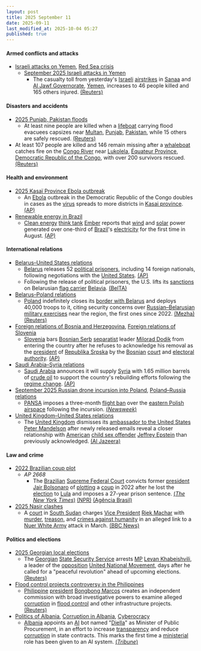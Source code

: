 ```yaml
---
layout: post
title: 2025 September 11
date: 2025-09-11
last_modified_at: 2025-10-04 05:27
published: true
---
```



#### Armed conflicts and attacks

* [Israeli attacks on Yemen](https://en.wikipedia.org/wiki/Israeli_attacks_on_Yemen_%28May_2025%E2%80%93present%29 "Israeli attacks on Yemen (May 2025–present)"), [Red Sea crisis](https://en.wikipedia.org/wiki/Red_Sea_crisis "Red Sea crisis")
  * [September 2025 Israeli attacks in Yemen](https://en.wikipedia.org/wiki/September_2025_Israeli_attacks_in_Yemen "September 2025 Israeli attacks in Yemen")
    * The casualty toll from yesterday's [Israeli](https://en.wikipedia.org/wiki/Israel "Israel") [airstrikes](https://en.wikipedia.org/wiki/Airstrike "Airstrike") in [Sanaa](https://en.wikipedia.org/wiki/Sanaa "Sanaa") and [Al Jawf Governorate](https://en.wikipedia.org/wiki/Al_Jawf_Governorate "Al Jawf Governorate"), [Yemen](https://en.wikipedia.org/wiki/Yemen "Yemen"), increases to 46 people killed and 165 others injured. [(Reuters)](https://www.reuters.com/world/middle-east/death-toll-rises-46-israeli-raids-yemen-2025-09-11/)

#### Disasters and accidents

* [2025 Punjab, Pakistan floods](https://en.wikipedia.org/wiki/2025_Punjab%2C_Pakistan_floods "2025 Punjab, Pakistan floods")
  * At least nine people are killed when a [lifeboat](https://en.wikipedia.org/wiki/Lifeboat_%28rescue%29 "Lifeboat (rescue)") carrying flood evacuees capsizes near [Multan](https://en.wikipedia.org/wiki/Multan "Multan"), [Punjab](https://en.wikipedia.org/wiki/Punjab%2C_Pakistan "Punjab, Pakistan"), [Pakistan](https://en.wikipedia.org/wiki/Pakistan "Pakistan"), while 15 others are safely rescued. [(Reuters)](https://www.reuters.com/business/environment/boat-capsizes-pakistan-floods-killing-nine-authorities-say-2025-09-12/)
* At least 107 people are killed and 146 remain missing after a [whaleboat](https://en.wikipedia.org/wiki/Whaleboat "Whaleboat") catches fire on the [Congo River](https://en.wikipedia.org/wiki/Congo_River "Congo River") near [Lukolela](https://en.wikipedia.org/wiki/Lukolela "Lukolela"), [Équateur Province](https://en.wikipedia.org/wiki/%C3%89quateur_Province "Équateur Province"), [Democratic Republic of the Congo](https://en.wikipedia.org/wiki/Democratic_Republic_of_the_Congo "Democratic Republic of the Congo"), with over 200 survivors rescued. [(Reuters)](https://www.reuters.com/world/africa/least-107-killed-congo-whaleboat-sinks-river-2025-09-12/)

#### Health and environment

* [2025 Kasaï Province Ebola outbreak](https://en.wikipedia.org/wiki/2025_Kasa%C3%AF_Province_Ebola_outbreak "2025 Kasaï Province Ebola outbreak")
  * An [Ebola](https://en.wikipedia.org/wiki/Ebola "Ebola") outbreak in the Democratic Republic of the Congo doubles in cases as the [virus](https://en.wikipedia.org/wiki/Virus "Virus") spreads to more districts in [Kasai province](https://en.wikipedia.org/wiki/Kasai_province "Kasai province"). [(AP)](https://apnews.com/article/congo-ebola-kasai-outbreak-b4dfd340373d2f5e4ce2ce40b1eba6e0)
* [Renewable energy in Brazil](https://en.wikipedia.org/wiki/Renewable_energy_in_Brazil "Renewable energy in Brazil")
  * [Clean energy](https://en.wikipedia.org/wiki/Clean_energy "Clean energy") [think tank](https://en.wikipedia.org/wiki/Think_tank "Think tank") [Ember](https://en.wikipedia.org/wiki/Ember_%28non-profit_organisation%29 "Ember (non-profit organisation)") reports that [wind](https://en.wikipedia.org/wiki/Wind_power "Wind power") and [solar](https://en.wikipedia.org/wiki/Solar_power_in_Brazil "Solar power in Brazil") power generated over one-third of [Brazil](https://en.wikipedia.org/wiki/Brazil "Brazil")'s [electricity](https://en.wikipedia.org/wiki/Energy_in_Brazil "Energy in Brazil") for the first time in August. [(AP)](https://apnews.com/article/brazil-wind-solar-power-electricity-renewable-energy-13eef596389803e8b801f26e7888fb97)

#### International relations

* [Belarus–United States relations](https://en.wikipedia.org/wiki/Belarus%E2%80%93United_States_relations "Belarus–United States relations")
  * [Belarus](https://en.wikipedia.org/wiki/Belarus "Belarus") releases 52 [political prisoners](https://en.wikipedia.org/wiki/Political_prisoners_in_Belarus "Political prisoners in Belarus"), including 14 foreign nationals, following negotiations with the [United States](https://en.wikipedia.org/wiki/United_States "United States"). [(AP)](https://apnews.com/article/belarus-prisoners-us-lithuania-c217e9bb36b9303e0fa2acd8e0492b37)
  * Following the release of political prisoners, the U.S. lifts its [sanctions](https://en.wikipedia.org/wiki/List_of_people_and_organizations_sanctioned_in_relation_to_human_rights_violations_in_Belarus "List of people and organizations sanctioned in relation to human rights violations in Belarus") on Belarusian [flag carrier](https://en.wikipedia.org/wiki/Flag_carrier "Flag carrier") [Belavia](https://en.wikipedia.org/wiki/Belavia "Belavia"). [(BelTA)](https://eng.belta.by/president/view/usa-lifts-sanctions-from-belarus-belavia-airline-171373-2025/)
* [Belarus–Poland relations](https://en.wikipedia.org/wiki/Belarus%E2%80%93Poland_relations "Belarus–Poland relations")
  * [Poland](https://en.wikipedia.org/wiki/Poland "Poland") indefinitely closes its [border with Belarus](https://en.wikipedia.org/wiki/Belarus-Poland_border "Belarus-Poland border") and deploys 40,000 troops to it, citing security concerns over [Russian–Belarusian military exercises](https://en.wikipedia.org/wiki/Zapad_2025 "Zapad 2025") near the region, the first ones since 2022. [(Mezha)](https://mezha.net/eng/bukvy/poland-deploys-40-000-troops-near-belarus-and-russia-borders-amid-rising-tensions/) [(Reuters)](https://www.reuters.com/world/europe/poland-close-belarus-border-due-russia-led-military-exercises-pm-says-2025-09-09/)
* [Foreign relations of Bosnia and Herzegovina](https://en.wikipedia.org/wiki/Foreign_relations_of_Bosnia_and_Herzegovina "Foreign relations of Bosnia and Herzegovina"), [Foreign relations of Slovenia](https://en.wikipedia.org/wiki/Foreign_relations_of_Slovenia "Foreign relations of Slovenia")
  * [Slovenia](https://en.wikipedia.org/wiki/Slovenia "Slovenia") bars [Bosnian Serb](https://en.wikipedia.org/wiki/Bosnian_Serb "Bosnian Serb") [separatist](https://en.wikipedia.org/wiki/Separatism "Separatism") leader [Milorad Dodik](https://en.wikipedia.org/wiki/Milorad_Dodik "Milorad Dodik") from entering the country after he refuses to acknowledge his removal as the [president](https://en.wikipedia.org/wiki/President_of_Republika_Srpska "President of Republika Srpska") of [Republika Srpska](https://en.wikipedia.org/wiki/Republika_Srpska "Republika Srpska") by the [Bosnian](https://en.wikipedia.org/wiki/Bosnia_and_Herzegovina "Bosnia and Herzegovina") [court](https://en.wikipedia.org/wiki/Court_of_Bosnia_and_Herzegovina "Court of Bosnia and Herzegovina") and [electoral authority](https://en.wikipedia.org/wiki/Central_Election_Commission_of_Bosnia_and_Herzegovina "Central Election Commission of Bosnia and Herzegovina"). [(AP)](https://apnews.com/article/slovenia-bosnia-dodik-sanctions-b028e5ede51c69dad7d82c086a9a097e)
* [Saudi Arabia–Syria relations](https://en.wikipedia.org/wiki/Saudi_Arabia%E2%80%93Syria_relations "Saudi Arabia–Syria relations")
  * [Saudi Arabia](https://en.wikipedia.org/wiki/Saudi_Arabia "Saudi Arabia") announces it will supply [Syria](https://en.wikipedia.org/wiki/Syria "Syria") with 1.65 million barrels of [crude oil](https://en.wikipedia.org/wiki/Crude_oil "Crude oil") to support the country's rebuilding efforts following the [regime change](https://en.wikipedia.org/wiki/Fall_of_the_Assad_regime "Fall of the Assad regime"). [(AP)](https://apnews.com/article/syria-saudi-crude-oil-d923ae1c8488ccdd7b2f921d60a788ce)
* [September 2025 Russian drone incursion into Poland](https://en.wikipedia.org/wiki/September_2025_Russian_drone_incursion_into_Poland "September 2025 Russian drone incursion into Poland"), [Poland–Russia relations](https://en.wikipedia.org/wiki/Poland%E2%80%93Russia_relations "Poland–Russia relations")
  * [PANSA](https://en.wikipedia.org/wiki/PANSA "PANSA") imposes a three-month [flight ban](https://en.wikipedia.org/wiki/Prohibited_airspace "Prohibited airspace") over the [eastern Polish](https://en.wikipedia.org/wiki/Eastern_Poland "Eastern Poland") [airspace](https://en.wikipedia.org/wiki/Airspace "Airspace") following the incursion. [(*Newsweek*)](https://www.newsweek.com/poland-nato-russia-drones-2128073)
* [United Kingdom–United States relations](https://en.wikipedia.org/wiki/United_Kingdom%E2%80%93United_States_relations "United Kingdom–United States relations")
  * The [United Kingdom](https://en.wikipedia.org/wiki/United_Kingdom "United Kingdom") dismisses its [ambassador to the United States](https://en.wikipedia.org/wiki/List_of_ambassadors_of_the_United_Kingdom_to_the_United_States "List of ambassadors of the United Kingdom to the United States") [Peter Mandelson](https://en.wikipedia.org/wiki/Peter_Mandelson "Peter Mandelson") after newly released emails reveal a closer relationship with [American](https://en.wikipedia.org/wiki/Americans "Americans") [child sex offender](https://en.wikipedia.org/wiki/Child_sex_offender "Child sex offender") [Jeffrey Epstein](https://en.wikipedia.org/wiki/Jeffrey_Epstein "Jeffrey Epstein") than previously acknowledged. [(Al Jazeera)](https://www.aljazeera.com/news/2025/9/11/uk-fires-ambassador-to-us-peter-mandelson-over-links-to-epstein)

#### Law and crime

* [2022 Brazilian coup plot](https://en.wikipedia.org/wiki/2022_Brazilian_coup_plot "2022 Brazilian coup plot")
  * *AP 2668*
    * The [Brazilian](https://en.wikipedia.org/wiki/Brazil "Brazil") [Supreme Federal Court](https://en.wikipedia.org/wiki/Supreme_Federal_Court "Supreme Federal Court") convicts former [president](https://en.wikipedia.org/wiki/President_of_Brazil "President of Brazil") [Jair Bolsonaro](https://en.wikipedia.org/wiki/Jair_Bolsonaro "Jair Bolsonaro") of [plotting](https://en.wikipedia.org/wiki/Criminal_conspiracy "Criminal conspiracy") a [coup](https://en.wikipedia.org/wiki/Coup "Coup") in 2022 after he lost the [election](https://en.wikipedia.org/wiki/2022_Brazilian_presidential_election "2022 Brazilian presidential election") to [Lula](https://en.wikipedia.org/wiki/Luiz_In%C3%A1cio_Lula_da_Silva "Luiz Inácio Lula da Silva") and imposes a 27-year prison sentence. [(*The New York Times*)](https://www.nytimes.com/2025/09/11/world/americas/brazil-supreme-court-bolsonaro-coup-convict.html) [(NPR)](https://www.npr.org/2025/09/11/nx-s1-5535658/bolsonaro-brazil-coup-trial) [(Agência Brasil)](https://agenciabrasil.ebc.com.br/justica/noticia/2025-09/stf-condena-bolsonaro-27-anos-e-tres-meses-de-prisao)
* [2025 Nasir clashes](https://en.wikipedia.org/wiki/2025_Nasir_clashes "2025 Nasir clashes")
  * A [court](https://en.wikipedia.org/wiki/Judiciary_of_South_Sudan "Judiciary of South Sudan") in [South Sudan](https://en.wikipedia.org/wiki/South_Sudan "South Sudan") charges [Vice President](https://en.wikipedia.org/wiki/Vice_President_of_South_Sudan "Vice President of South Sudan") [Riek Machar](https://en.wikipedia.org/wiki/Riek_Machar "Riek Machar") with [murder](https://en.wikipedia.org/wiki/Murder "Murder"), [treason](https://en.wikipedia.org/wiki/Treason "Treason"), and [crimes against humanity](https://en.wikipedia.org/wiki/Crimes_against_humanity "Crimes against humanity") in an alleged link to a [Nuer White Army](https://en.wikipedia.org/wiki/Nuer_White_Army "Nuer White Army") attack in March. [(BBC News)](https://www.bbc.com/news/articles/c07vkln2ezro)

#### Politics and elections

* [2025 Georgian local elections](https://en.wikipedia.org/wiki/2025_Georgian_local_elections "2025 Georgian local elections")
  * The [Georgian](https://en.wikipedia.org/wiki/Georgia_%28country%29 "Georgia (country)") [State Security Service](https://en.wikipedia.org/wiki/State_Security_Service_of_Georgia "State Security Service of Georgia") arrests [MP](https://en.wikipedia.org/wiki/Parliament_of_Georgia "Parliament of Georgia") [Levan Khabeishvili](https://en.wikipedia.org/wiki/Levan_Khabeishvili "Levan Khabeishvili"), a leader of the [opposition](https://en.wikipedia.org/wiki/Opposition_%28politics%29 "Opposition (politics)") [United National Movement](https://en.wikipedia.org/wiki/United_National_Movement "United National Movement"), days after he called for a "peaceful revolution" ahead of upcoming elections. [(Reuters)](https://www.reuters.com/world/georgia-arrests-opposition-figure-who-urged-peaceful-revolution-polls-2025-09-11/)
* [Flood control projects controversy in the Philippines](https://en.wikipedia.org/wiki/Flood_control_projects_controversy_in_the_Philippines_%282024%E2%80%932025%29 "Flood control projects controversy in the Philippines (2024–2025)")
  * [Philippine](https://en.wikipedia.org/wiki/Philippines "Philippines") [president](https://en.wikipedia.org/wiki/President_of_the_Philippines "President of the Philippines") [Bongbong Marcos](https://en.wikipedia.org/wiki/Bongbong_Marcos "Bongbong Marcos") creates an independent commission with broad investigative powers to examine alleged [corruption](https://en.wikipedia.org/wiki/Corruption_in_the_Philippines "Corruption in the Philippines") in [flood control](https://en.wikipedia.org/wiki/Flood_control "Flood control") and other infrastructure projects. [(Reuters)](https://www.reuters.com/sustainability/philippines-forms-independent-body-probe-anomalies-infrastructure-projects-2025-09-11/)
* [Politics of Albania](https://en.wikipedia.org/wiki/Politics_of_Albania "Politics of Albania"), [Corruption in Albania](https://en.wikipedia.org/wiki/Corruption_in_Albania "Corruption in Albania"), [Cyberocracy](https://en.wikipedia.org/wiki/Cyberocracy "Cyberocracy")
  * [Albania](https://en.wikipedia.org/wiki/Albania "Albania") appoints an [AI](https://en.wikipedia.org/wiki/Artificial_intelligence "Artificial intelligence") bot named "[Diella](https://en.wikipedia.org/wiki/Diella_%28AI_system%29 "Diella (AI system)")" as Minister of Public Procurement, in an effort to increase [transparency](https://en.wikipedia.org/wiki/Transparency_%28behavior%29 "Transparency (behavior)") and reduce [corruption](https://en.wikipedia.org/wiki/Corruption "Corruption") in state contracts. This marks the first time a [ministerial](https://en.wikipedia.org/wiki/Minister_%28government%29 "Minister (government)") role has been given to an AI system. [(*Tribune*)](https://tribune.com.pk/story/2566250/albania-names-ai-bot-as-minister-to-oversee-procurement-fight-corruption)
